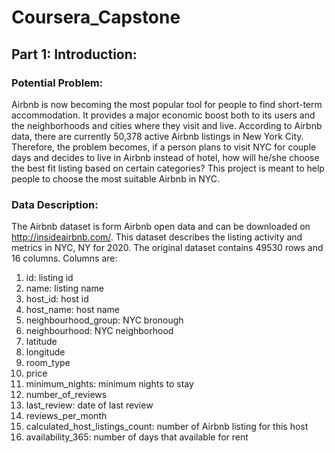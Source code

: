 # Coursera_Capstone
## Part 1: Introduction:
### Potential Problem:
Airbnb is now becoming the most popular tool for people to find short-term accommodation. It provides a major economic boost both to its users and the neighborhoods and cities where they visit and live. According to Airbnb data, there are currently 50,378 active Airbnb listings in New York City. Therefore, the problem becomes, if a person plans to visit NYC for couple days and decides to live in Airbnb instead of hotel, how will he/she choose the best fit listing based on certain categories? This project is meant to help people to choose the most suitable Airbnb in NYC.
### Data Description:
The Airbnb dataset is form Airbnb open data and can be downloaded on http://insideairbnb.com/. This dataset describes the listing activity and metrics in NYC, NY for 2020. The original dataset contains 49530 rows and 16 columns. 
Columns are:   
1. id: listing id  
2. name: listing name  
3. host_id: host id  
4. host_name: host name  
5. neighbourhood_group: NYC bronough  
6. neighbourhood: NYC neighborhood  
7. latitude  	
8. longitude  
9. room_type	  
10. price  
11. minimum_nights: minimum nights to stay  
12. number_of_reviews	  
13. last_review: date of last review	  
14. reviews_per_month  
15. calculated_host_listings_count: number of Airbnb listing for this host  
16. availability_365: number of days that available for rent  

